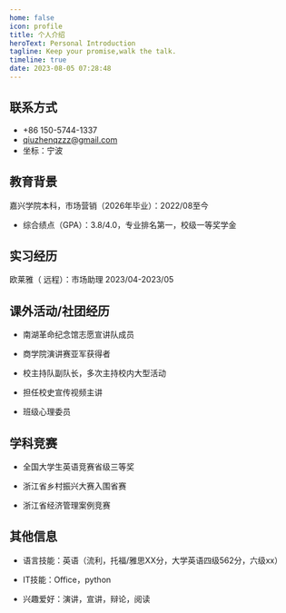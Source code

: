```yaml
---
home: false
icon: profile
title: 个人介绍
heroText: Personal Introduction
tagline: Keep your promise,walk the talk.
timeline: true
date: 2023-08-05 07:28:48
---
```


## 联系方式

- +86 150-5744-1337
- qiuzhenqzzz@gmail.com
- 坐标：宁波

## 教育背景

嘉兴学院本科，市场营销（2026年毕业）：2022/08至今

- 综合绩点（GPA）：3.8/4.0，专业排名第一，校级一等奖学金

## 实习经历

欧莱雅（ 远程）：市场助理  2023/04-2023/05

## 课外活动/社团经历

- 南湖革命纪念馆志愿宣讲队成员

- 商学院演讲赛亚军获得者

- 校主持队副队长，多次主持校内大型活动

- 担任校史宣传视频主讲

- 班级心理委员

## 学科竞赛

- 全国大学生英语竞赛省级三等奖

- 浙江省乡村振兴大赛入围省赛

- 浙江省经济管理案例竞赛

## 其他信息

- 语言技能：英语（流利，托福/雅思XX分，大学英语四级562分，六级xx）

- IT技能：Office，python

- 兴趣爱好：演讲，宣讲，辩论，阅读

 

